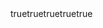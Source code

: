 ---
name: Security Vulnerability
description: Report a security vulnerability in the project.
labels: security, bug
body:
  - type: markdown
    attributes:
      value: |
        **Thank you for taking the time to report a security vulnerability. Please provide the following details to help us resolve the issue.**

  - type: textarea
    id: description
    attributes:
      label: Detailed Description of the Vulnerability
      description: Provide a clear and concise description of the issue, including the affected components or versions.
      placeholder: Describe the vulnerability in detail.
  
  - type: textarea
    id: reproduction
    attributes:
      label: Steps to Reproduce or Proof of Concept
      description: Provide step-by-step instructions or a proof of concept to reproduce the issue.
      placeholder: Provide steps to reproduce the issue or include a proof of concept.
  
  - type: textarea
    id: impact
    attributes:
      label: Potential Impacts
      description: Describe the potential effects of the vulnerability on the system, data, or users.
      placeholder: Explain the impact of the issue.
  
  - type: textarea
    id: suggestions
    attributes:
      label: Suggestions for Remediation
      description: Suggest solutions or fixes. If you have already worked on a solution, consider submitting a pull request.
      placeholder: Provide possible remediation steps.
---